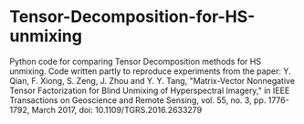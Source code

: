 # Tensor-Decomposition-for-HS-unmixing
Python code for comparing Tensor Decomposition methods for HS unmixing. Code written partly to reproduce experiments from the paper:
Y. Qian, F. Xiong, S. Zeng, J. Zhou and Y. Y. Tang, "Matrix-Vector Nonnegative Tensor Factorization for Blind Unmixing of Hyperspectral Imagery," 
in IEEE Transactions on Geoscience and Remote Sensing, vol. 55, no. 3, pp. 1776-1792, March 2017, doi: 10.1109/TGRS.2016.2633279
